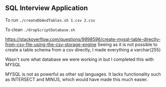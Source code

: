 ## SQL Interview Application
To run `./createDbAndTables.sh 1.csv 2.csv`

To clean `./dropScriptDatabase.sh`

https://stackoverflow.com/questions/9998596/create-mysql-table-directly-from-csv-file-using-the-csv-storage-engine
Seeing as it is not possible to create a table schema from a csv directly, I made everything a varchar(255)

Wasn't sure what database we were working in but I completed this with MYSQL

MYSQL is not as powerful as other sql languages. It lacks functionality such as INTERSECT and MINUS, which would have made this much easier.
